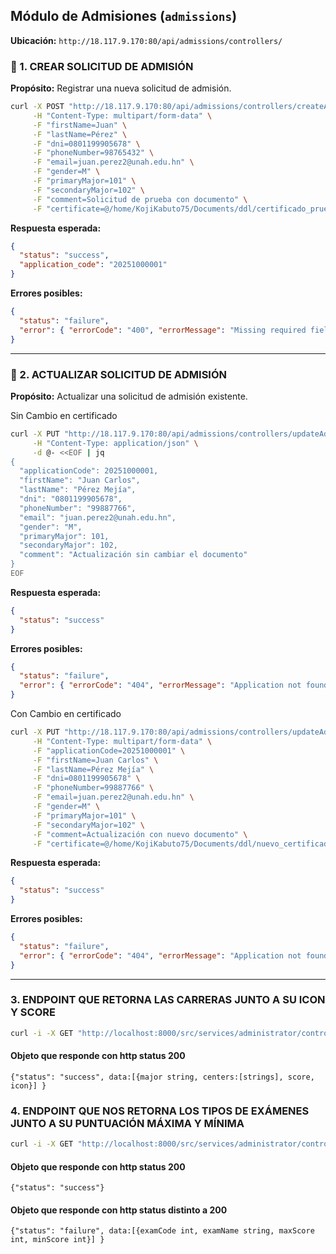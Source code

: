 ## **Módulo de Admisiones (`admissions`)**
**Ubicación:** `http://18.117.9.170:80/api/admissions/controllers/`

### 🔹 1. CREAR SOLICITUD DE ADMISIÓN
**Propósito:** Registrar una nueva solicitud de admisión.

```bash
curl -X POST "http://18.117.9.170:80/api/admissions/controllers/createAdmission.php" \
     -H "Content-Type: multipart/form-data" \
     -F "firstName=Juan" \
     -F "lastName=Pérez" \
     -F "dni=0801199905678" \
     -F "phoneNumber=98765432" \
     -F "email=juan.perez2@unah.edu.hn" \
     -F "gender=M" \
     -F "primaryMajor=101" \
     -F "secondaryMajor=102" \
     -F "comment=Solicitud de prueba con documento" \
     -F "certificate=@/home/KojiKabuto75/Documents/ddl/certificado_prueba.pdf" | jq
```

**Respuesta esperada:**
```json
{
  "status": "success",
  "application_code": "20251000001"
}
```
**Errores posibles:**
```json
{
  "status": "failure",
  "error": { "errorCode": "400", "errorMessage": "Missing required fields" }
}
```

---

### 🔹 2. ACTUALIZAR SOLICITUD DE ADMISIÓN
**Propósito:** Actualizar una solicitud de admisión existente.

Sin Cambio en certificado

```bash
curl -X PUT "http://18.117.9.170:80/api/admissions/controllers/updateAdmission.php" \
     -H "Content-Type: application/json" \
     -d @- <<EOF | jq
{
  "applicationCode": 20251000001,
  "firstName": "Juan Carlos",
  "lastName": "Pérez Mejía",
  "dni": "0801199905678",
  "phoneNumber": "99887766",
  "email": "juan.perez2@unah.edu.hn",
  "gender": "M",
  "primaryMajor": 101,
  "secondaryMajor": 102,
  "comment": "Actualización sin cambiar el documento"
}
EOF
```
**Respuesta esperada:**
```json
{
  "status": "success"
}
```
**Errores posibles:**
```json
{
  "status": "failure",
  "error": { "errorCode": "404", "errorMessage": "Application not found" }
}
```
Con Cambio en certificado

```bash
curl -X PUT "http://18.117.9.170:80/api/admissions/controllers/updateAdmission.php" \
     -H "Content-Type: multipart/form-data" \
     -F "applicationCode=20251000001" \
     -F "firstName=Juan Carlos" \
     -F "lastName=Pérez Mejía" \
     -F "dni=0801199905678" \
     -F "phoneNumber=99887766" \
     -F "email=juan.perez2@unah.edu.hn" \
     -F "gender=M" \
     -F "primaryMajor=101" \
     -F "secondaryMajor=102" \
     -F "comment=Actualización con nuevo documento" \
     -F "certificate=@/home/KojiKabuto75/Documents/ddl/nuevo_certificado.pdf" | jq
```
**Respuesta esperada:**
```json
{
  "status": "success"
}
```
**Errores posibles:**
```json
{
  "status": "failure",
  "error": { "errorCode": "404", "errorMessage": "Application not found" }
}
```
---

### 3. ENDPOINT QUE RETORNA LAS CARRERAS JUNTO A SU ICON Y SCORE
```bash
curl -i -X GET "http://localhost:8000/src/services/administrator/controllers/majorsScoreIcon.php"
```

#### Objeto que responde con http status 200
`{"status": "success", data:[{major string, centers:[strings], score, icon}] }`


### 4. ENDPOINT QUE NOS RETORNA LOS TIPOS DE EXÁMENES JUNTO A SU PUNTUACIÓN MÁXIMA Y MÍNIMA

```bash
curl -i -X GET "http://localhost:8000/src/services/administrator/controllers/admissionsExams.php"
```

#### Objeto que responde con http status 200
`{"status": "success"}`

#### Objeto que responde con http status distinto a 200
`{"status": "failure", data:[{examCode int, examName string, maxScore int, minScore int}] }`